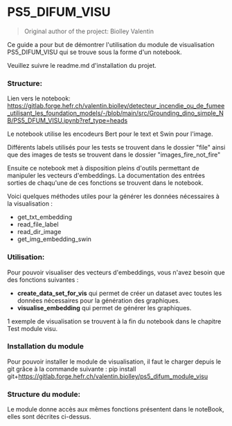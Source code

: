 # PS5_DIFUM_VISU

> Original author of the project: Biolley Valentin

Ce guide a pour but de démontrer l'utilisation du module de visualisation PS5_DIFUM_VISU qui se trouve sous la forme d'un notebook.

Veuillez suivre le readme.md d'installation du projet.

### Structure:
Lien vers le notebook: https://gitlab.forge.hefr.ch/valentin.biolley/detecteur_incendie_ou_de_fumee_utilisant_les_foundation_models/-/blob/main/src/Grounding_dino_simple_NB/PS5_DFUM_VISU.ipynb?ref_type=heads 

Le notebook utilise les encodeurs Bert pour le text et Swin pour l'image. 

Différents labels utilisés pour les tests se trouvent dans le dossier "file"
ainsi que des images de tests se trouvent dans le dossier "images_fire_not_fire"

Ensuite ce notebook met à disposition pleins d'outils permettant de manipuler les vecteurs d'embeddings. La documentation des entrées sorties de chaqu'une de ces fonctions se trouvent dans le notebook.

Voici quelques méthodes utiles pour la générer les données nécessaires à la visualisation :

- get_txt_embedding
- read_file_label
- read_dir_image
- get_img_embedding_swin

### Utilisation:

Pour pouvoir visualiser des vecteurs d'embeddings, vous n'avez besoin que des fonctions suivantes :

- **create_data_set_for_vis** qui permet de créer un dataset avec toutes les données nécessaires pour la génération des graphiques. 
- **visualise_embedding** qui permet de générer les graphiques.

1 exemple de visualisation se trouvent à la fin du notebook dans le chapitre Test module visu.
### Installation du module
Pour pouvoir installer le module de visualisation, il faut le charger depuis le git grâce à la commande suivante :
pip install git+https://gitlab.forge.hefr.ch/valentin.biolley/ps5_difum_module_visu

### Structure du module:
Le module donne accès aux mêmes fonctions présentent dans le noteBook, elles sont décrites ci-dessus.
